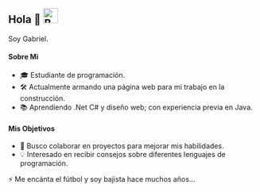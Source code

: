 <!--Here are some ideas to get you started:

- 🔭 I’m currently working on ...
- 🌱 I’m currently learning ...
- 👯 I’m looking to collaborate on ...
- 🤔 I’m looking for help with ...
- 💬 Ask me about ...
- 📫 How to reach me: ...
- 😄 Pronouns: ...
- ⚡ Fun fact: ...
-->
## Hola :wave: <img src="https://upload.wikimedia.org/wikipedia/commons/thumb/f/fe/Flag_of_Uruguay.svg/1024px-Flag_of_Uruguay.svg.png" alt="Bandera de Uruguay" width="30"/> 

Soy Gabriel. 

#### Sobre Mi  
- 🎓 Estudiante de programación.  
- 🛠 Actualmente armando una página web para mi trabajo en la construcción.  
- 📚 Aprendiendo .Net C# y diseño web; con experiencia previa en Java.


#### Mis Objetivos
- 🤝 Busco colaborar en proyectos para mejorar mis habilidades. 
- 💡 Interesado en recibir consejos sobre diferentes lenguajes de programación.

:zap: Me encánta el fútbol y soy bajista hace muchos años...









